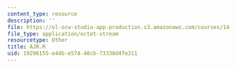 ```yaml
---
content_type: resource
description: ''
file: https://ol-ocw-studio-app-production.s3.amazonaws.com/courses/14-382-econometrics-spring-2017/19296155e44be57440cb73338d4fe311_AJR.R
file_type: application/octet-stream
resourcetype: Other
title: AJR.R
uid: 19296155-e44b-e574-40cb-73338d4fe311
---
```

